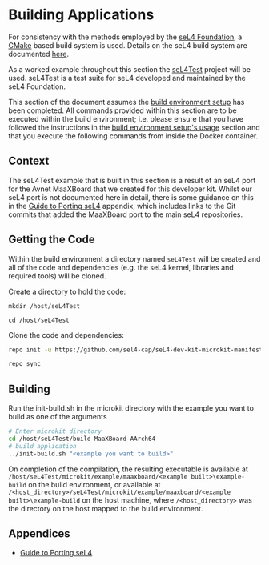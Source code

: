 # Building Applications

For consistency with the methods employed by the [seL4 Foundation](https://sel4.systems), a [CMake](https://cmake.org) based build system is used. Details on the seL4 build system are documented [here](https://docs.sel4.systems/projects/buildsystem/).

As a worked example throughout this section the [seL4Test](https://docs.sel4.systems/projects/sel4test) project will be used. seL4Test is a test suite for seL4 developed and maintained by the seL4 Foundation.

This section of the document assumes the [build environment setup](build_environment_setup.md) has been completed. All commands provided within this section are to be executed within the build environment; i.e. please ensure that you have followed the instructions in the [build environment setup's usage](build_environment_setup.md#usage) section and that you execute the following commands from inside the Docker container.

## Context

The seL4Test example that is built in this section is a result of an seL4 port for the Avnet MaaXBoard that we created for this developer kit. Whilst our seL4 port is not documented here in detail, there is some guidance on this in the [Guide to Porting seL4](appendices/guide_to_porting_sel4.md) appendix, which includes links to the Git commits that added the MaaXBoard port to the main seL4 repositories.

## Getting the Code

Within the build environment a directory named `seL4Test` will be created and all of the code and dependencies (e.g. the seL4 kernel, libraries and required tools) will be cloned.

Create a directory to hold the code:

```text
mkdir /host/seL4Test
```

```text
cd /host/seL4Test
```

Clone the code and dependencies:

```bash
repo init -u https://github.com/sel4-cap/seL4-dev-kit-microkit-manifest.git
```

```bash
repo sync
```

## Building

Run the init-build.sh in the microkit directory with the example you want to build as one of the arguments 

```bash
# Enter microkit directory
cd /host/seL4Test/build-MaaXBoard-AArch64
# build application
../init-build.sh "<example you want to build>"
```

On completion of the compilation, the resulting executable is available at `/host/seL4Test/microkit/example/maaxboard/<example built>\example-build` on the build environment, or available at `/<host_directory>/seL4Test/microkit/example/maaxboard/<example built>\example-build` on the host machine, where `/<host_directory>` was the directory on the host mapped to the build environment.

## Appendices

- [Guide to Porting seL4](appendices/guide_to_porting_sel4.md)
